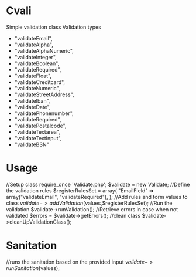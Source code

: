 # Cvali
Simple validation class
Validation types
* "validateEmail",
* "validateAlpha",
* "validateAlphaNumeric",
* "validateInteger",
* "validateBoolean",
* "validateRequired",
* "validateFloat",
* "validateCreditcard",
* "validateNumeric",
* "validateStreetAddress",
* "validateIban",
* "validateDate",
* "validatePhonenumber",
* "validateRequired",
* "validatePostalcode",
* "validateTextarea",
* "validateTextInput",
* "validateBSN"

# Usage
//Setup class
require_once 'Validate.php';
$validate = new Validate;
//Define the validation rules
$registerRulesSet = array(
			"EmailField"                   => array("validateEmail", "validateRequired"),
);
//Add rules and form values to class
$validate->addValidation($values,$registerRulesSet);
//Run the validation
$validate->runValidation();
//Retrieve errors in case when not validated
$errors = $validate->getErrors();
//clean class
$validate->cleanUpValidationClass();
# Sanitation
//runs the sanitation based on the provided input
$validate->runSanitation($values);

